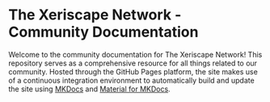 # The Xeriscape Network - Community Documentation
Welcome to the community documentation for The Xeriscape Network! This repository serves as a comprehensive resource for all things related to our community. Hosted through the GitHub Pages platform, the site makes use of a continuous integration environment to automatically build and update the site using [MKDocs](https://github.com/mkdocs/mkdocs) and [Material for MKDocs](https://github.com/squidfunk/mkdocs-material).
